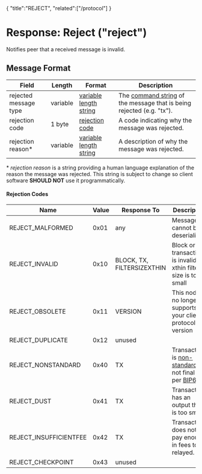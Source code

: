 <div class="cwikmeta">{
"title":"REJECT",
"related":["/protocol"]
}</div>

# Response: Reject ("reject")

Notifies peer that a received message is invalid.

## Message Format

| Field | Length | Format | Description |
|--|--|--|--|
| rejected message type | variable | [variable length string](/protocol/formats/variable-length-string) | The [command string](/protocol/network/messages#command-string) of the message that is being rejected (e.g. "tx"). |
| rejection code | 1 byte | [rejection code](#rejection-codes) | A code indicating why the message was rejected. |
| rejection reason\* | variable | [variable length string](/protocol/formats/variable-length-string) | A description of why the message was rejected. |

 \* *rejection reason* is a string providing a human language explanation of the reason the message was rejected.  This string is subject to change so client software **SHOULD NOT** use it programmatically.

#### Rejection Codes

|    Name    | Value | Response To |  Description |
|-------------|-------|---------------|-----------|
| REJECT_MALFORMED | 0x01 | any | Message cannot be deserialized. |
| REJECT_INVALID | 0x10 | BLOCK, TX, FILTERSIZEXTHIN | Block or transaction is invalid, or xthin filter size is too small | 
| REJECT_OBSOLETE | 0x11 | VERSION | This node no longer supports your client protocol version |
| REJECT_DUPLICATE | 0x12 | unused | |
| REJECT_NONSTANDARD | 0x40 | TX | Transaction is [non-standard](/protocol/blockchain/transaction-validation/network-level-validation-rules#standard-transactions), or not final as per [BIP68](/protocol/forks/bip-0068). |
| REJECT_DUST  | 0x41 | TX | Transaction has an output that is too small. |
| REJECT_INSUFFICIENTFEE | 0x42 | TX | Transaction does not pay enough in fees to be relayed. |
| REJECT_CHECKPOINT | 0x43 | unused | |
